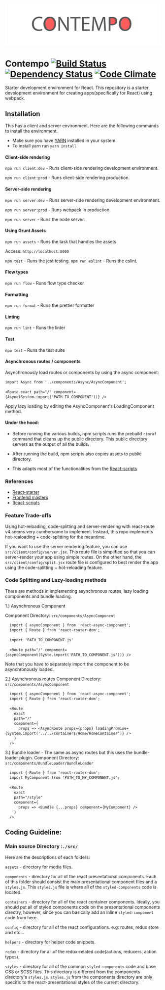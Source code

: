 ![logo contempo](https://github.com/therealedsheenan/contempo/blob/master/contempo.png)

# Contempo [![Build Status](https://travis-ci.org/therealedsheenan/contempo-python-api.svg?branch=master)](https://travis-ci.org/therealedsheenan/contempo-python-api) [![Dependency Status](https://dependencyci.com/github/therealedsheenan/contempo/badge)](https://dependencyci.com/github/therealedsheenan/contempo) [![Code Climate](https://codeclimate.com/github/therealedsheenan/contempo/badges/gpa.svg)](https://codeclimate.com/github/therealedsheenan/contempo/)
Starter development environment for React.
This repository is a starter development environment for creating apps(specifically for React) using webpack.

## Installation
This has a client and server environment.
Here are the following commands to install the environment.

- Make sure you have [YARN](https://yarnpkg.com/) installed in your system.
- To install yarn run `yarn install`

#### Client-side rendering

`npm run client:dev` - Runs client-side rendering development environment.

`npm run client:prod` - Runs client-side rendering production.

#### Server-side rendering

`npm run server:dev` - Runs server-side rendering development environment.

`npm run server:prod` - Runs webpack in production.

`npm run server` - Runs the node server.

#### Using Grunt Assets
`npm run assets`  - Runs the task that handles the assets


Access: `http://localhost:8000`

`npm test` - Runs the jest testing.
`npm run eslint` - Runs the eslint.

#### Flow types
`npm run flow` - Runs flow type checker 

#### Formatting
`npm run format` - Runs the prettier formatter

#### Linting
`npm run lint` - Runs the linter

#### Test
`npm test` - Runs the test suite

#### Asynchronous routes / components
Asynchronously load routes or components by using the async component:

```
import Async from '../components/Async/AsyncComponent';

<Route exact path="/" component={Async(System.import('PATH_TO_COMPONENT'))} />
```

Apply lazy loading by editing the AsyncComponent's LoadingComponent method.

#### Under the hood:
 - Before running the various builds, npm scripts runs the prebuild `rimraf` command
that cleans up the public directory. This public directory servers as the output of all the builds.

- After running the build, npm scripts also copies assets to public directory.
- This adapts most of the functionalities from the [React-scripts](https://github.com/facebookincubator/create-react-app)

### References
- [React-starter](https://github.com/kriasoft/react-starter-kit)
- [Frontend masters](https://frontendmasters.com/)
- [React-scripts](https://github.com/facebookincubator/create-react-app)

### Feature Trade-offs
Using hot-reloading, code-splitting and server-rendering with react-route v4 seems very cumbersome to implement.
Instead, this repo implements hot-realoading + code-splitting for the meantime.

If you want to use the server rendering feature, you can use `src/client/config/server.jsx`.
This route file is simplified so that you can server-render your app using simple routes.
On the other hand, the `src/client/config/split.jsx` route file is configured to best render the app using the code-splitting + 
hot-reloading feature.


### Code Splitting and Lazy-loading methods
There are methods in implementing asynchronous routes, lazy loading components and bundle loading.

1.) Asynchronous Component

Component Directory:  `src/components/AsyncComponent`

```
  import { asyncComponent } from 'react-async-component';
  import { Route } from 'react-router-dom';
  
  import 'PATH_TO_COMPONENT.js'
  
  <Route path="/" component={asyncComponent(Syste.import('PATH_TO_COMPONENT.js'))} />
```
Note that you have to separately import the component to be asynchronously loaded.

2.) Asynchronous routes
Component Directory:  `src/components/AsyncComponent`

```
  import { asyncComponent } from 'react-async-component';
  import { Route } from 'react-router-dom';

  <Route
    exact
    path="/"
    component={
      props => <AsyncRoute props={props} loadingPromise={System.import('../../containers/Home/HomeContainer')} />
    }
  />
```

3.) Bundle loader - The same as async routes but this uses the bundle-loader plugin.
Component Directory:  `src/components/BundleLoader/BundleLoader`

```
  import { Route } from 'react-router-dom';
  import MyComponent from 'PATH_TO_MY_COMPONENT.js';
  
  <Route
    exact
    path="/style"
    component={
      props => <Bundle {...props} component={MyComponent} />
    }
  />
```

## Coding Guideline:

### Main source Directory :`./src/`

Here are the descriptions of each folders:

`assets` - directory for media files.

`components` - directory for all of the react presentational components.
Each of this folder should consist the main presentational component files and a `styles.js`.
This `styles.js` file is where all of the `styled-components` code is located.


`containers` - directory for all of the react container components.
Ideally, you should put all of styled components code on the presentational components directry, however,
since you can basically add an inline `styled-component` code from here.


`config` - directory for all of the react configurations. e.g: routes, redux store and etc...


`helpers` - directory for helper code snippets.

`redux` - directory for all of the redux-related code(actions, reducers, action types).

`styles` - directory for all of the common `styled-components` code and base CSS or SCSS files.
This directory is different from the components directory's `styles.js`. `styles.js` from the components
directory are only specific to the react-presentational styles of the current directory.

